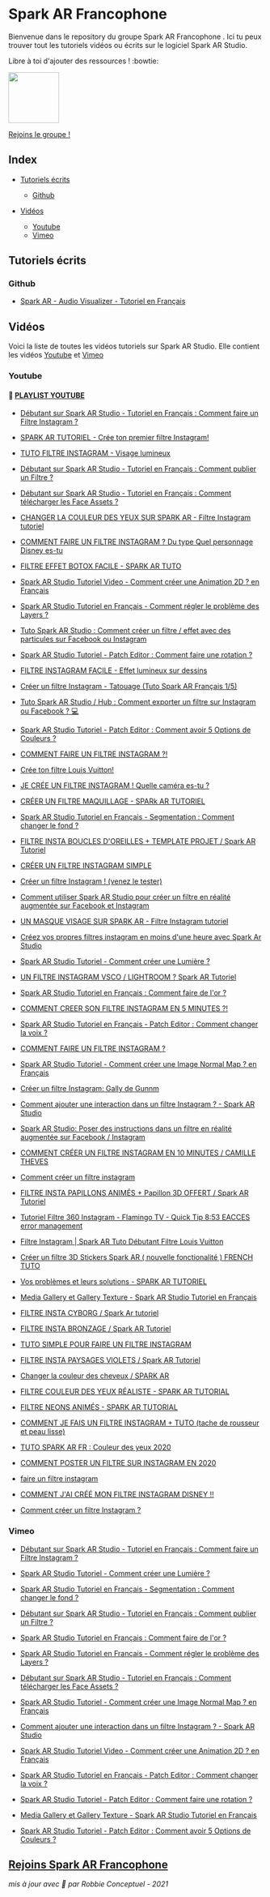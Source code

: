 # Spark AR Francophone

Bienvenue dans le repository du groupe Spark AR Francophone .
Ici tu peux trouver tout les tutoriels vidéos ou écrits sur le logiciel Spark AR Studio.

Libre à toi d'ajouter des ressources ! :bowtie:

<a href="https://www.facebook.com/groups/sparkarfr/">
  
  <img src="https://github.com/RobbieConceptuel/Spark-AR-Francophone/blob/main/Spark-AR-Francophone.png" width="100">
  </a>
  
[Rejoins le groupe !](https://www.facebook.com/groups/sparkarfr/)

## Index

- [Tutoriels écrits](#tutoriels-écrits)
  - [Github](#github)
  
- [Vidéos](#vidéos)
  - [Youtube](#youtube)
  - [Vimeo](#vimeo)
  
## Tutoriels écrits

### Github

- [Spark AR - Audio Visualizer - Tutoriel en Français](https://github.com/RobbieConceptuel/spark-ar-tutorial-audio-visualizer-french)

## Vidéos

Voici la liste de toutes les vidéos tutoriels sur Spark AR Studio.
Elle contient les vidéos [Youtube](#youtube) et [Vimeo](#vimeo)

### Youtube

#### :memo: [PLAYLIST YOUTUBE](https://www.youtube.com/playlist?list=PL8TpfiR7qnhHCs7m4Ae5QuqfUD3Fg28-u)

- [Débutant sur Spark AR Studio - Tutoriel en Français : Comment faire un Filtre Instagram ?](https://youtu.be/ED9STH52g0I)

- [SPARK AR TUTORIEL - Crée ton premier filtre Instagram!](https://youtu.be/pWj_oiFfNZM)

- [TUTO FILTRE INSTAGRAM - Visage lumineux](https://youtu.be/zL3xhAEUfzs)

- [Débutant sur Spark AR Studio - Tutoriel en Français : Comment publier un Filtre ?](https://youtu.be/4P5dEQLZrho)

- [Débutant sur Spark AR Studio - Tutoriel en Français : Comment télécharger les Face Assets ?](https://youtu.be/dd-PEGOXny0)

- [CHANGER LA COULEUR DES YEUX SUR SPARK AR - Filtre Instagram tutoriel](https://youtu.be/e72uDwJkmmU)

- [COMMENT FAIRE UN FILTRE INSTAGRAM ? Du type Quel personnage Disney es-tu](https://youtu.be/XY01Si4v5ZE)

- [FILTRE EFFET BOTOX FACILE - SPARK AR TUTO](https://youtu.be/qWYLTEOc0us)

- [Spark AR Studio Tutoriel Video - Comment créer une Animation 2D ? en Français](https://youtu.be/uUruWQMUXsE)

- [Spark AR Studio Tutoriel en Français - Comment régler le problème des Layers ?](https://youtu.be/cn_trVLLzls)

- [Tuto Spark AR Studio : Comment créer un filtre / effet avec des particules sur Facebook ou Instagram](https://youtu.be/vznEwFnbk9g)

- [Spark AR Studio Tutoriel - Patch Editor : Comment faire une rotation ?](https://youtu.be/LBcaPikm9QQ)

- [FILTRE INSTAGRAM FACILE - Effet lumineux sur dessins](https://youtu.be/HGcm5na9lCE)

- [Créer un filtre Instagram - Tatouage (Tuto Spark AR Français 1/5)](https://youtu.be/AhXOv1jQwqY)

- [Tuto Spark AR Studio / Hub : Comment exporter un filtre sur Instagram ou Facebook ? 💻](https://youtu.be/7OQ2D3EEVrs)

- [Spark AR Studio Tutoriel - Patch Editor : Comment avoir 5 Options de Couleurs ?](https://youtu.be/y8VK_EOVN08)

- [COMMENT FAIRE UN FILTRE INSTAGRAM ?!](https://youtu.be/J4hwhhqzjn8)

- [Crée ton filtre Louis Vuitton!](https://youtu.be/giVCeSC-hyU)

- [JE CRÉE UN FILTRE INSTAGRAM ! Quelle caméra es-tu ?](https://youtu.be/H-3mye32uaE)

- [CRÉER UN FILTRE MAQUILLAGE - SPARk AR TUTORIEL](https://youtu.be/ZI9i-eRetnQ)

- [Spark AR Studio Tutoriel en Français - Segmentation : Comment changer le fond ?](https://youtu.be/ditsVEheqrw)

- [FILTRE INSTA BOUCLES D'OREILLES + TEMPLATE PROJET / Spark AR Tutoriel](https://youtu.be/QMLnWxramiA)

- [CRÉER UN FILTRE INSTAGRAM SIMPLE](https://youtu.be/y-M7prDHPjI)

- [Créer un filtre Instagram ! (venez le tester)](https://youtu.be/Mms7yYLbeQo)

- [Comment utiliser Spark AR Studio pour créer un filtre en réalité augmentée sur Facebook et Instagram](https://youtu.be/oscJPjYJPNk)

- [UN MASQUE VISAGE SUR SPARK AR - Filtre Instagram tutoriel](https://youtu.be/m7hrWwMJNKY)

- [Créez vos propres filtres instagram en moins d'une heure avec Spark Ar Studio](https://youtu.be/Y0jzspufJog)

- [Spark AR Studio Tutoriel - Comment créer une Lumière ?](https://youtu.be/TIreWvuBhvo)

- [UN FILTRE INSTAGRAM VSCO / LIGHTROOM ? Spark AR Tutoriel](https://youtu.be/9Hn9Yg_WxAQ)

- [Spark AR Studio Tutoriel en Français : Comment faire de l'or ?](https://youtu.be/Dj-KePNWFXs)

- [COMMENT CREER SON FILTRE INSTAGRAM EN 5 MINUTES ?!](https://youtu.be/WrjX3brmHx0)

- [Spark AR Studio Tutoriel en Français - Patch Editor : Comment changer la voix ?](https://youtu.be/EvTyGWdPr0k)

- [COMMENT FAIRE UN FILTRE INSTAGRAM ?](https://youtu.be/08TV4stqrSU)

- [Spark AR Studio Tutoriel - Comment créer une Image Normal Map ? en Français](https://youtu.be/SFvZpLWuvyg)

- [Créer un filtre Instagram: Gally de Gunnm](https://youtu.be/nchM8UbKP2U)

- [Comment ajouter une interaction dans un filtre Instagram ? - Spark AR Studio](https://youtu.be/YEgzL8pWL5I)

- [Spark AR Studio: Poser des instructions dans un filtre en réalité augmentée sur Facebook / Instagram](https://youtu.be/XYrFHHnly1k)

- [COMMENT CRÉER UN FILTRE INSTAGRAM EN 10 MINUTES / CAMILLE THEVES](https://youtu.be/H0R97gbdfo4)

- [Comment créer un filtre instagram](https://youtu.be/cWvhxoI-HqA)

- [FILTRE INSTA PAPILLONS ANIMÉS + Papillon 3D OFFERT / Spark AR Tutoriel](https://youtu.be/pstqb8tLhHo)

- [Tutoriel Filtre 360 Instagram - Flamingo TV - Quick Tip 8:53 EACCES error management](https://youtu.be/SXx9i7YI1_o)

- [Filtre Instagram | Spark AR Tuto Débutant Filtre Louis Vuitton](https://youtu.be/VgT4rwqXAxA)

- [Créer un filtre 3D Stickers Spark AR ( nouvelle fonctionalité ) FRENCH TUTO](https://youtu.be/nMeBop3VAVQ)

- [Vos problèmes et leurs solutions - SPARK AR TUTORIEL](https://youtu.be/_JThHzgGsgo)

- [Media Gallery et Gallery Texture - Spark AR Studio Tutoriel en Français](https://youtu.be/-_QFHqSY4tI)

- [FILTRE INSTA CYBORG / Spark Ar tutoriel](https://youtu.be/8Uc4C1Bb0zo)

- [FILTRE INSTA BRONZAGE / Spark AR Tutoriel](https://youtu.be/iKSrK70bMvE)

- [TUTO SIMPLE POUR FAIRE UN FILTRE INSTAGRAM](https://youtu.be/Unkmx_a5bMg)

- [FILTRE INSTA PAYSAGES VIOLETS / Spark AR Tutoriel](https://youtu.be/v6zUJJAe4kM)

- [Changer la couleur des cheveux / SPARK AR](https://youtu.be/FTyXp2tXS6E)

- [FILTRE COULEUR DES YEUX RÉALISTE - SPARK AR TUTORIAL](https://youtu.be/GT6RnzFiGj4)

- [FILTRE NEONS ANIMÉS - SPARK AR TUTORIAL](https://youtu.be/IHm71fq1tZ8)

- [COMMENT JE FAIS UN FILTRE INSTAGRAM + TUTO (tache de rousseur et peau lisse)](https://youtu.be/AnEY5baXFQI)

- [TUTO SPARK AR FR : Couleur des yeux 2020](https://youtu.be/gSlaPl9ixgo)

- [COMMENT POSTER UN FILTRE SUR INSTAGRAM EN 2020](https://youtu.be/aOE2qpUAwew)

- [faire un filtre instagram](https://youtu.be/9FQTl7fk38I)

- [COMMENT J'AI CRÉÉ MON FILTRE INSTAGRAM DISNEY !!](https://youtu.be/cEWWraL7yPU)

- [Comment créer un filtre Instagram ?](https://youtu.be/8_NKPtXiBmQ)



### Vimeo

- [Débutant sur Spark AR Studio - Tutoriel en Français : Comment faire un Filtre Instagram ?](https://vimeo.com/372511440)

- [Spark AR Studio Tutoriel - Comment créer une Lumière ?](https://vimeo.com/382343938)

- [Spark AR Studio Tutoriel en Français - Segmentation : Comment changer le fond ?](https://vimeo.com/382347080)

- [Débutant sur Spark AR Studio - Tutoriel en Français : Comment publier un Filtre ?](https://vimeo.com/407439278)

- [Spark AR Studio Tutoriel en Français : Comment faire de l'or ?](https://vimeo.com/382346699)

- [Spark AR Studio Tutoriel en Français - Comment régler le problème des Layers ?](https://vimeo.com/382344156)

- [Débutant sur Spark AR Studio - Tutoriel en Français : Comment télécharger les Face Assets ?](https://vimeo.com/382351797)

- [Spark AR Studio Tutoriel - Comment créer une Image Normal Map ? en Français](https://vimeo.com/386994737)

- [Comment ajouter une interaction dans un filtre Instagram ? - Spark AR Studio](https://vimeo.com/409574060)

- [Spark AR Studio Tutoriel Video - Comment créer une Animation 2D ? en Français](https://vimeo.com/387636381)

- [Spark AR Studio Tutoriel en Français - Patch Editor : Comment changer la voix ?](https://vimeo.com/372513425)

- [Spark AR Studio Tutoriel - Patch Editor : Comment faire une rotation ?](https://vimeo.com/382701744)

- [Media Gallery et Gallery Texture - Spark AR Studio Tutoriel en Français](https://vimeo.com/421960697)

- [Spark AR Studio Tutoriel - Patch Editor : Comment avoir 5 Options de Couleurs ?](https://vimeo.com/382343561)

## [Rejoins Spark AR Francophone](https://www.facebook.com/groups/sparkarfr/)


*mis à jour avec :sparkling_heart: par Robbie Conceptuel - 2021*
